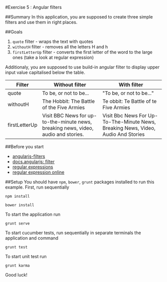 #Exercise 5 : Angular filters

##Summary
In this application, you are supposed to create three simple filters and use them in right places.

##Goals
1. `quote` filter - wraps the text with quotes
2. `withoutH` filter - removes all the letters H and h
3. `firstLetterUp` filter - converts the first letter of the word to the large ones (take a look at regular expression)

Additionaly, you are supposed to use build-in angular filter to display upper input value capitalised below the table.

| Filter | Without filter | With filter |
|--------|----------------|-------------|
| quote  | To be, or not to be...| "To be, or not to be..." |
| withoutH  | The Hobbit: The Battle of the Five Armies   | Te obbit: Te Battle of te Five Armies |
|firstLetterUp|Visit BBC News for up-to-the-minute news, breaking news, video, audio and stories. |Visit Bbc News For Up-To-The-Minute News, Breaking News, Video, Audio And Stories|

##Before you start
* [angularjs-filters](https://egghead.io/lessons/angularjs-filters)
* [docs.angularjs: filter](https://docs.angularjs.org/api/ng/filter)
* [regular expressions](https://developer.mozilla.org/en-US/docs/Web/JavaScript/Guide/Regular_Expressions)
* [regular expression online](https://regex101.com/)

##Setup
You should have `npm`, `bower`, `grunt` packages installed to run this example. First, run sequentially

```
npm install
```

```
bower install
```

To start the application run

```
grunt serve
```


To start cucumber tests, run sequentially in separate terminals the application and command

```
grunt test
```


To start unit test run

```
grunt karma
```

Good luck!
